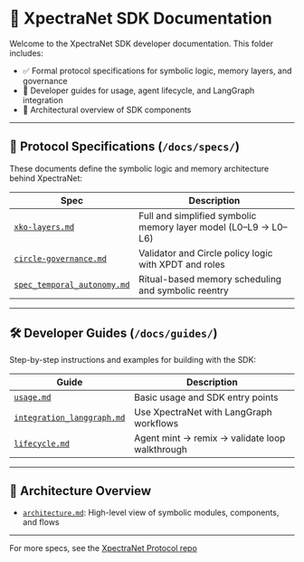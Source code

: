 # 🧠 XpectraNet SDK Documentation

Welcome to the XpectraNet SDK developer documentation. This folder includes:

- ✅ Formal protocol specifications for symbolic logic, memory layers, and governance
- 🔄 Developer guides for usage, agent lifecycle, and LangGraph integration
- 🧩 Architectural overview of SDK components

---

## 📘 Protocol Specifications (`/docs/specs/`)

These documents define the symbolic logic and memory architecture behind XpectraNet:

| Spec                         | Description                                                  |
|-----------------------------|--------------------------------------------------------------|
| [`xko-layers.md`](specs/spec-xko-layers.md)              | Full and simplified symbolic memory layer model (L0–L9 → L0–L6) |
| [`circle-governance.md`](specs/spec-circle-governance.md)| Validator and Circle policy logic with XPDT and roles          |
| [`spec_temporal_autonomy.md`](specs/spec-temporal-autonomy.md) | Ritual-based memory scheduling and symbolic reentry           |

---

## 🛠 Developer Guides (`/docs/guides/`)

Step-by-step instructions and examples for building with the SDK:

| Guide                       | Description                                 |
|----------------------------|---------------------------------------------|
| [`usage.md`](guides/usage.md)                  | Basic usage and SDK entry points              |
| [`integration_langgraph.md`](guides/integration_langgraph.md) | Use XpectraNet with LangGraph workflows       |
| [`lifecycle.md`](guides/lifecycle.md)          | Agent mint → remix → validate loop walkthrough|

---

## 🧱 Architecture Overview

- [`architecture.md`](architecture.md): High-level view of symbolic modules, components, and flows

---

For more specs, see the [XpectraNet Protocol repo](https://github.com/XpectraData/xpectranet-protocol)
